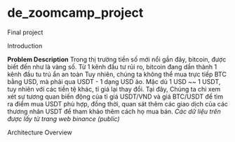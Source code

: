 # de_zoomcamp_project
Final project 

Introduction


**Problem Description**
Trong thị trường tiền số mới nổi gần đây, bitcoin, được biết đến như là vàng số. Từ 1 kênh đầu tư rủi ro, bitcoin đang dần thành 1 kênh đầu tu trú ẩn an toàn
Tuy nhiên, chúng ta không thể mua trực tiếp BTC bằng USD, mà phải qua USDT - 1 dạng USD ảo. Mặc dù 1 USD ~~ 1 USDT, tuy nhiên với các tiền tệ khác, tỉ giá lại thay đổi. Tại đây, Chúng ta chi xem xét sự tương quan biến động của tỉ giá USDT/VND và giá BTC/USDT để tìm ra điểm mua USDT phù hợp, đồng thời, quan sát thêm các giao dịch của các thương nhân USDT để tham khảo thêm cách họ mua bán.
_Các dữ liệu trên được lấy từ trang web binance (public)_

Architecture Overview

